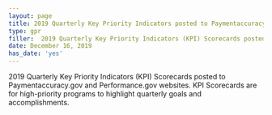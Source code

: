 ```yaml
---
layout: page
title: 2019 Quarterly Key Priority Indicators posted to Paymentaccuracy.gov
type: gpr
filler:  2019 Quarterly Key Priority Indicators (KPI) Scorecards posted to Paymentaccuracy.gov and Performance.gov websites.  KPI Scorecards are for high-priority programs to highlight quarterly goals and accomplishments. 
date: December 16, 2019
has_date: 'yes'
---
```


2019 Quarterly Key Priority Indicators (KPI) Scorecards posted to Paymentaccuracy.gov and Performance.gov websites.  KPI Scorecards are for high-priority programs to highlight quarterly goals and accomplishments. 
